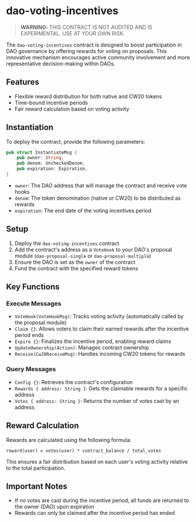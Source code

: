 # dao-voting-incentives

> **WARNING:** THIS CONTRACT IS NOT AUDITED AND IS EXPERIMENTAL. USE AT YOUR OWN RISK.

The `dao-voting-incentives` contract is designed to boost participation in DAO governance by offering rewards for voting on proposals. This innovative mechanism encourages active community involvement and more representative decision-making within DAOs.

## Features

- Flexible reward distribution for both native and CW20 tokens
- Time-bound incentive periods
- Fair reward calculation based on voting activity

## Instantiation

To deploy the contract, provide the following parameters:

```rust
pub struct InstantiateMsg {
    pub owner: String,
    pub denom: UncheckedDenom,
    pub expiration: Expiration,
}
```

- `owner`: The DAO address that will manage the contract and receive vote hooks
- `denom`: The token denomination (native or CW20) to be distributed as rewards
- `expiration`: The end date of the voting incentives period

## Setup

1. Deploy the `dao-voting-incentives` contract
2. Add the contract's address as a `VoteHook` to your DAO's proposal module (`dao-proposal-single` or `dao-proposal-multiple`)
3. Ensure the DAO is set as the `owner` of the contract
4. Fund the contract with the specified reward tokens

## Key Functions

### Execute Messages

- `VoteHook(VoteHookMsg)`: Tracks voting activity (automatically called by the proposal module)
- `Claim {}`: Allows voters to claim their earned rewards after the incentive period ends
- `Expire {}`: Finalizes the incentive period, enabling reward claims
- `UpdateOwnership(Action)`: Manages contract ownership
- `Receive(Cw20ReceiveMsg)`: Handles incoming CW20 tokens for rewards

### Query Messages

- `Config {}`: Retrieves the contract's configuration
- `Rewards { address: String }`: Gets the claimable rewards for a specific address
- `Votes { address: String }`: Returns the number of votes cast by an address

## Reward Calculation

Rewards are calculated using the following formula:

```
reward(user) = votes(user) * contract_balance / total_votes
```

This ensures a fair distribution based on each user's voting activity relative to the total participation.

## Important Notes

- If no votes are cast during the incentive period, all funds are returned to the owner (DAO) upon expiration
- Rewards can only be claimed after the incentive period has ended
